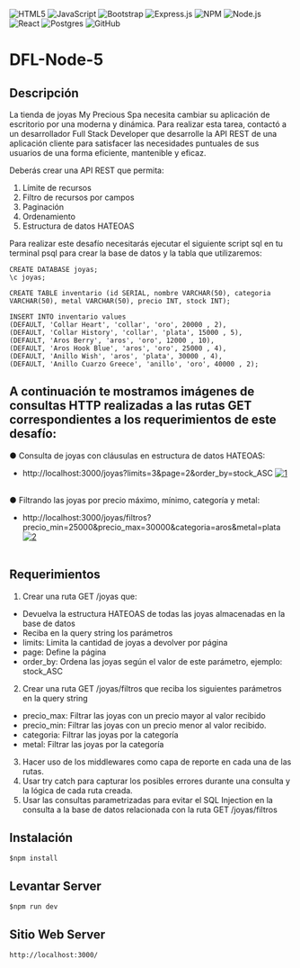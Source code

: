 ![HTML5](https://img.shields.io/badge/html5-%23E34F26.svg?logo=html5&logoColor=white&style=for-the-badge)
![JavaScript](https://img.shields.io/badge/javascript-%23323330.svg?logo=javascript&logoColor=%23F7DF1E&style=for-the-badge)
![Bootstrap](https://img.shields.io/badge/bootstrap-%23563D7C.svg?logo=bootstrap&logoColor=white&style=for-the-badge)
![Express.js](https://img.shields.io/badge/express.js-%23404d59.svg?logo=express&logoColor=%2361DAFB&style=for-the-badge)
![NPM ](https://img.shields.io/badge/NPM-%23000000.svg?logo=npm&logoColor=white&style=for-the-badge)
![Node.js ](https://img.shields.io/badge/node.js-6DA55F?logo=node.js&logoColor=white&style=for-the-badge)
![React](https://img.shields.io/badge/react-%2320232a.svg?logo=react&logoColor=%2361DAFB&style=for-the-badge)
![Postgres](https://img.shields.io/badge/postgres-%23316192.svg?logo=postgresql&logoColor=white&style=for-the-badge)
![GitHub](https://img.shields.io/badge/github-%23121011.svg?logo=github&logoColor=white&style=for-the-badge)
# DFL-Node-5

## Descripción

La tienda de joyas My Precious Spa necesita cambiar su aplicación de escritorio por una moderna y dinámica. Para realizar esta tarea, contactó a un desarrollador Full Stack Developer que desarrolle la API REST de una aplicación cliente para satisfacer las necesidades puntuales de sus usuarios de una forma eficiente, mantenible y eficaz.

Deberás crear una API REST que permita:

1. Límite de recursos
2. Filtro de recursos por campos
3. Paginación
4. Ordenamiento
5. Estructura de datos HATEOAS

Para realizar este desafío necesitarás ejecutar el siguiente script sql en tu terminal psql para crear la base de datos y la tabla que utilizaremos:

```
CREATE DATABASE joyas;
\c joyas;
```


```
CREATE TABLE inventario (id SERIAL, nombre VARCHAR(50), categoria
VARCHAR(50), metal VARCHAR(50), precio INT, stock INT);
```

```
INSERT INTO inventario values
(DEFAULT, 'Collar Heart', 'collar', 'oro', 20000 , 2),
(DEFAULT, 'Collar History', 'collar', 'plata', 15000 , 5),
(DEFAULT, 'Aros Berry', 'aros', 'oro', 12000 , 10),
(DEFAULT, 'Aros Hook Blue', 'aros', 'oro', 25000 , 4),
(DEFAULT, 'Anillo Wish', 'aros', 'plata', 30000 , 4),
(DEFAULT, 'Anillo Cuarzo Greece', 'anillo', 'oro', 40000 , 2);
```

## A continuación te mostramos imágenes de consultas HTTP realizadas a las rutas GET correspondientes a los requerimientos de este desafío:

● Consulta de joyas con cláusulas en estructura de datos HATEOAS:
- http://localhost:3000/joyas?limits=3&page=2&order_by=stock_ASC
<a href="https://postimages.org/" target="_blank"><img src="https://i.postimg.cc/wj2dJQbz/1.png" alt="1"/></a><br/><br/>

● Filtrando las joyas por precio máximo, mínimo, categoría y metal:
- http://localhost:3000/joyas/filtros?precio_min=25000&precio_max=30000&categoria=aros&metal=plata
<a href="https://postimages.org/" target="_blank"><img src="https://i.postimg.cc/k55PyRkb/2.png" alt="2"/></a><br/><br/>

## Requerimientos
1. Crear una ruta GET /joyas que:
- Devuelva la estructura HATEOAS de todas las joyas almacenadas en la base de datos
- Reciba en la query string los parámetros
- limits: Limita la cantidad de joyas a devolver por página
- page: Define la página
- order_by: Ordena las joyas según el valor de este parámetro, ejemplo: stock_ASC
2. Crear una ruta GET /joyas/filtros que reciba los siguientes parámetros en la query string
- precio_max: Filtrar las joyas con un precio mayor al valor recibido
- precio_min: Filtrar las joyas con un precio menor al valor recibido.
- categoria: Filtrar las joyas por la categoría
- metal: Filtrar las joyas por la categoría
3. Hacer uso de los middlewares como capa de reporte en cada una de las rutas.
4. Usar try catch para capturar los posibles errores durante una consulta y la lógica de cada ruta creada.
5. Usar las consultas parametrizadas para evitar el SQL Injection en la consulta a la base de datos relacionada con la ruta GET /joyas/filtros

## Instalación

```$npm install
$npm install
```

## Levantar Server

```$npm run dev
$npm run dev
```

## Sitio Web Server
```
http://localhost:3000/
```
